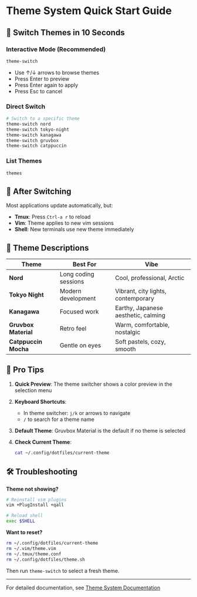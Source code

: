 # Theme System Quick Start Guide

## 🎨 Switch Themes in 10 Seconds

### Interactive Mode (Recommended)
```bash
theme-switch
```
- Use ↑/↓ arrows to browse themes
- Press Enter to preview
- Press Enter again to apply
- Press Esc to cancel

### Direct Switch
```bash
# Switch to a specific theme
theme-switch nord
theme-switch tokyo-night
theme-switch kanagawa
theme-switch gruvbox
theme-switch catppuccin
```

### List Themes
```bash
themes
```

## 🔄 After Switching

Most applications update automatically, but:

- **Tmux**: Press `Ctrl-a r` to reload
- **Vim**: Theme applies to new vim sessions
- **Shell**: New terminals use new theme immediately

## 🎯 Theme Descriptions

| Theme | Best For | Vibe |
|-------|----------|------|
| **Nord** | Long coding sessions | Cool, professional, Arctic |
| **Tokyo Night** | Modern development | Vibrant, city lights, contemporary |
| **Kanagawa** | Focused work | Earthy, Japanese aesthetic, calming |
| **Gruvbox Material** | Retro feel | Warm, comfortable, nostalgic |
| **Catppuccin Mocha** | Gentle on eyes | Soft pastels, cozy, smooth |

## 🚀 Pro Tips

1. **Quick Preview**: The theme switcher shows a color preview in the selection menu

2. **Keyboard Shortcuts**: 
   - In theme switcher: `j/k` or arrows to navigate
   - `/` to search for a theme name

3. **Default Theme**: Gruvbox Material is the default if no theme is selected

4. **Check Current Theme**: 
   ```bash
   cat ~/.config/dotfiles/current-theme
   ```

## 🛠️ Troubleshooting

**Theme not showing?**
```bash
# Reinstall vim plugins
vim +PlugInstall +qall

# Reload shell
exec $SHELL
```

**Want to reset?**
```bash
rm ~/.config/dotfiles/current-theme
rm ~/.vim/theme.vim
rm ~/.tmux/theme.conf
rm ~/.config/dotfiles/theme.sh
```

Then run `theme-switch` to select a fresh theme.

---

For detailed documentation, see [Theme System Documentation](./theme-system.md)